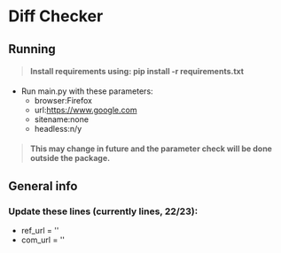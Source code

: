 # Diff Checker

## Running
> #### Install requirements using: pip install -r requirements.txt
* Run main.py with these parameters:
    * browser:Firefox
    * url:https://www.google.com
    * sitename:none
    * headless:n/y

> #### This may change in future and the parameter check will be done outside the package.

## General info
### Update these lines (currently lines, 22/23):
* ref_url = ''
* com_url = ''